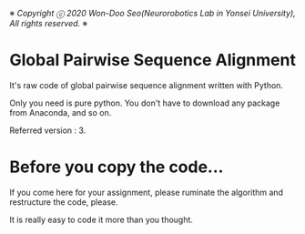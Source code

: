 ※ _Copyright ⓒ 2020 Won-Doo Seo(Neurorobotics Lab in Yonsei University), All rights reserved._ ※

# Global Pairwise Sequence Alignment

It's raw code of global pairwise sequence alignment written with Python.

Only you need is pure python. You don't have to download any package from Anaconda, and so on.

Referred version : 3.

# Before you copy the code...

If you come here for your assignment, please ruminate the algorithm and restructure the code, please.

It is really easy to code it more than you thought.
